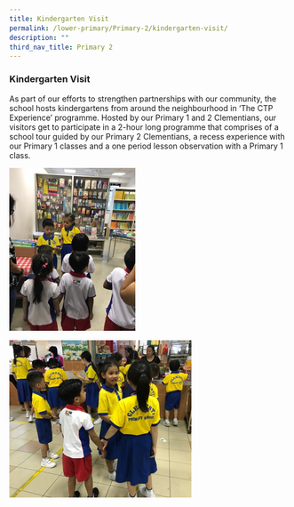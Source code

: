 ```yaml
---
title: Kindergarten Visit
permalink: /lower-primary/Primary-2/kindergarten-visit/
description: ""
third_nav_title: Primary 2
---
```

### Kindergarten Visit
As part of our efforts to strengthen partnerships with our community, the school hosts kindergartens from around the neighbourhood in ‘The CTP Experience’ programme. Hosted by our Primary 1 and 2 Clementians, our visitors get to participate in a 2-hour long programme that comprises of a school tour guided by our Primary 2 Clementians, a recess experience with our Primary 1 classes and a one period lesson observation with a Primary 1 class.

<img src="/images/p2%20kindergarten%201.jpg" 
     style="width:45%">
		 
<img src="/images/p2%20kindergarten%202.jpg" 
     style="width:65%">		 